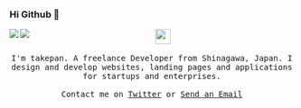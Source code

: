 ### Hi Github 👋

<p align="center">
  <a href="https://github.com/anuraghazra/github-readme-stats">
    <img align="left" src="https://github-readme-stats.vercel.app/api?username=takepan&count_private=true&show_icons=true" />
  </a>
  <a href="https://github.com/anuraghazra/github-readme-stats">
    <img align="left" src="https://github-readme-stats.vercel.app/api/top-langs/?username=takepan" />
  </a>
</p>
  
<p align="center">
  <img src="https://user-images.githubusercontent.com/5679180/79618120-0daffb80-80be-11ea-819e-d2b0fa904d07.gif" width="27px">
  <br><br>
  <samp>
I'm takepan. A freelance Developer from Shinagawa, Japan. I design and develop websites, landing pages and applications for startups and enterprises. 
     <br><br>Contact me on <a href="https://twitter.com/takepan">Twitter</a> or <a href="mailto&#58;&#115;&#104;&#105;n&#106;i&#46;&#116;a&#107;&#101;u&#99;h&#105;&#64;&#121;&#111;k&#97;&#116;a&#117;.&#106;p">Send an Email</a>
  </samp>
</p>

<!--
**takepan/takepan** is a ✨ _special_ ✨ repository because its `README.md` (this file) appears on your GitHub profile.

Here are some ideas to get you started:

- 🔭 I’m currently working on ...
- 🌱 I’m currently learning ...
- 👯 I’m looking to collaborate on ...
- 🤔 I’m looking for help with ...
- 💬 Ask me about ...
- 📫 How to reach me: ...
- 😄 Pronouns: ...
- ⚡ Fun fact: ...
-->

